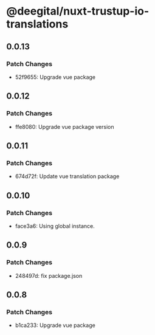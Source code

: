 # @deegital/nuxt-trustup-io-translations

## 0.0.13

### Patch Changes

- 52f9655: Upgrade vue package

## 0.0.12

### Patch Changes

- ffe8080: Upgrade vue package version

## 0.0.11

### Patch Changes

- 674d72f: Update vue translation package

## 0.0.10

### Patch Changes

- face3a6: Using global instance.

## 0.0.9

### Patch Changes

- 248497d: fix package.json

## 0.0.8

### Patch Changes

- b1ca233: Upgrade vue package
